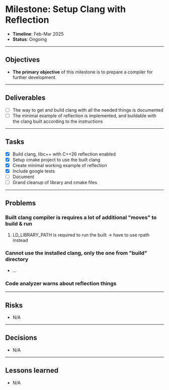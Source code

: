 # Milestone: Setup Clang with Reflection

- **Timeline**: Feb-Mar 2025
- **Status**: Ongoing

---

## Objectives
- **The primary objective** of this milestone is to prepare a compiler for further development.

---

## Deliverables
- [ ] The way to get and build clang with all the needed things is documented
- [ ] The minimal example of reflection is implemented, and buildable with the clang built according to the instructions

---

## Tasks
- [x] Build clang, libc++ with C++26 reflection enabled
- [x] Setup cmake project to use the built clang
- [x] Create minimal working example of reflection
- [x] Include google tests
- [ ] Document
- [ ] Grand cleanup of library and cmake files

---

## Problems
### Built clang compiler is requires a lot of additional "moves" to build & run
1. LD_LIBRARY_PATH is required to run the built -> have to use rpath instead

### Cannot use the installed clang, only the one from "build" directory
- ...

### Code analyzer warns about reflection things


---

## Risks
- N/A

---

## Decisions
- N/A

---

## Lessons learned
- N/A
